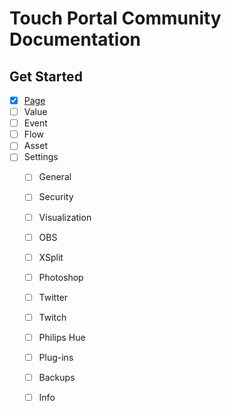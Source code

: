 # Touch Portal Community Documentation

## Get Started

- [x] [Page](./get-started/page.md)
- [ ] Value
- [ ] Event
- [ ] Flow
- [ ] Asset
- [ ] Settings
  - [ ] General
  - [ ] Security
  - [ ] Visualization
  - [ ] OBS
  - [ ] XSplit
  - [ ] Photoshop
  - [ ] Twitter
  - [ ] Twitch
  - [ ] Philips Hue
  - [ ] Plug-ins
  - [ ] Backups
  - [ ] Info
 
